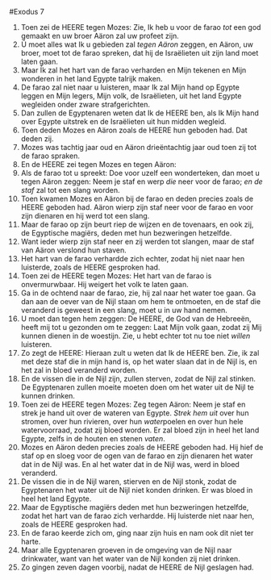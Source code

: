 #Exodus 7
1. Toen zei de HEERE tegen Mozes: Zie, Ik heb u voor de farao *tot* een god gemaakt en uw broer Aäron zal uw profeet zijn.
2. Ú moet alles wat Ik u gebieden zal *tegen Aäron* zeggen, en Aäron, uw broer, moet tot de farao spreken, dat hij de Israëlieten uit zijn land moet laten gaan.
3. Maar Ík zal het hart van de farao verharden en Mijn tekenen en Mijn wonderen in het land Egypte talrijk maken.
4. De farao zal niet naar u luisteren, maar Ik zal Mijn hand op Egypte leggen en Mijn legers, Mijn volk, de Israëlieten, uit het land Egypte wegleiden onder zware strafgerichten.
5. Dan zullen de Egyptenaren weten dat Ik de HEERE ben, als Ik Mijn hand over Egypte uitstrek en de Israëlieten uit hun midden wegleid.
6. Toen deden Mozes en Aäron zoals de HEERE hun geboden had. Dat deden zij.
7. Mozes was tachtig jaar oud en Aäron drieëntachtig jaar oud toen zij tot de farao spraken.
8. En de HEERE zei tegen Mozes en tegen Aäron:
9. Als de farao tot u spreekt: Doe voor uzelf een wonderteken, dan moet u tegen Aäron zeggen: Neem je staf en werp *die* neer voor de farao; *en de staf* zal tot een slang worden.
10. Toen kwamen Mozes en Aäron bij de farao en deden precies zoals de HEERE geboden had. Aäron wierp zijn staf neer voor de farao en voor zijn dienaren en hij werd tot een slang.
11. Maar de farao op zijn beurt riep de wijzen en de tovenaars, en ook zij, de Egyptische magiërs, deden met hun bezweringen hetzelfde.
12. Want ieder wierp zijn staf neer en zij werden tot slangen, maar de staf van Aäron verslond hun staven.
13. Het hart van de farao verhardde zich echter, zodat hij niet naar hen luisterde, zoals de HEERE gesproken had.
14. Toen zei de HEERE tegen Mozes: Het hart van de farao is onvermurwbaar. Hij weigert het volk te laten gaan.
15. Ga in de ochtend naar de farao, zie, hij zal naar het water toe gaan. Ga dan aan de oever van de Nijl staan om hem te ontmoeten, en de staf die veranderd is geweest in een slang, moet u in uw hand nemen.
16. U moet dan tegen hem zeggen: De HEERE, de God van de Hebreeën, heeft mij tot u gezonden om te zeggen: Laat Mijn volk gaan, zodat zij Mij kunnen dienen in de woestijn. Zie, u hebt echter tot nu toe niet *willen* luisteren.
17. Zo zegt de HEERE: Hieraan zult u weten dat Ik de HEERE ben. Zie, ik zal met deze staf die in mijn hand is, op het water slaan dat in de Nijl is, en het zal in bloed veranderd worden.
18. En de vissen die in de Nijl zijn, zullen sterven, zodat de Nijl zal stinken. De Egyptenaren zullen moeite moeten doen om het water uit de Nijl te kunnen drinken.
19. Toen zei de HEERE tegen Mozes: Zeg tegen Aäron: Neem je staf en strek je hand uit over de wateren van Egypte. *Strek hem uit* over hun stromen, over hun rivieren, over hun *water*poelen en over hun hele watervoorraad, zodat zij bloed worden. Er zal bloed zijn in heel het land Egypte, zelfs in de houten en stenen *vaten*.
20. Mozes en Aäron deden precies zoals de HEERE geboden had. Hij hief de staf op en sloeg voor de ogen van de farao en zijn dienaren het water dat in de Nijl was. En al het water dat in de Nijl was, werd in bloed veranderd.
21. De vissen die in de Nijl waren, stierven en de Nijl stonk, zodat de Egyptenaren het water uit de Nijl niet konden drinken. Er was bloed in heel het land Egypte.
22. Maar de Egyptische magiërs deden met hun bezweringen hetzelfde, zodat het hart van de farao zich verhardde. Hij luisterde niet naar hen, zoals de HEERE gesproken had.
23. En de farao keerde zich om, ging naar zijn huis en nam ook dit niet ter harte.
24. Maar alle Egyptenaren groeven in de omgeving van de Nijl naar drinkwater, want van het water van de Nijl konden zij niet drinken.
25. Zo gingen zeven dagen voorbij, nadat de HEERE de Nijl geslagen had.
